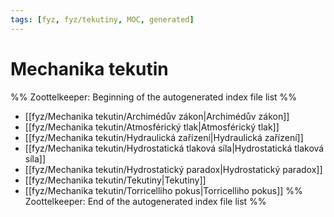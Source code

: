 ```yaml
---
tags: [fyz, fyz/tekutiny, MOC, generated]
---
```

# Mechanika tekutin
%% Zoottelkeeper: Beginning of the autogenerated index file list  %%
-  [[fyz/Mechanika tekutin/Archimédův zákon|Archimédův zákon]]
-  [[fyz/Mechanika tekutin/Atmosférický tlak|Atmosférický tlak]]
-  [[fyz/Mechanika tekutin/Hydraulická zařízení|Hydraulická zařízení]]
-  [[fyz/Mechanika tekutin/Hydrostatická tlaková síla|Hydrostatická tlaková síla]]
-  [[fyz/Mechanika tekutin/Hydrostatický paradox|Hydrostatický paradox]]
-  [[fyz/Mechanika tekutin/Tekutiny|Tekutiny]]
-  [[fyz/Mechanika tekutin/Torricelliho pokus|Torricelliho pokus]]
%% Zoottelkeeper: End of the autogenerated index file list  %%
